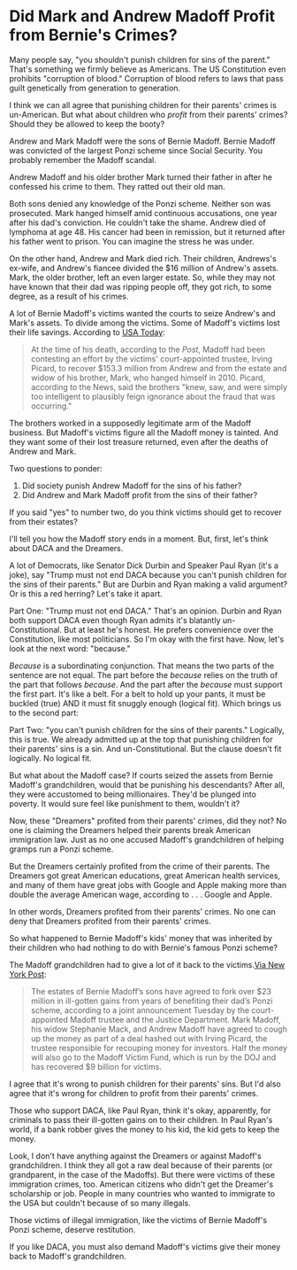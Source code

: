 # Did Mark and Andrew Madoff Profit from Bernie's Crimes?

Many people say, "you shouldn't punish children for sins of the parent." That's something we firmly believe as Americans. The US Constitution even prohibits "corruption of blood." Corruption of blood refers to laws that pass guilt genetically from generation to generation.

I think we can all agree that punishing children for their parents' crimes is un-American. But what about children who _profit_ from their parents' crimes? Should they be allowed to keep the booty?

Andrew and Mark Madoff were the sons of Bernie Madoff. Bernie Madoff was convicted of the largest Ponzi scheme since Social Security. You probably remember the Madoff scandal.

Andrew Madoff and his older brother Mark turned their father in after he confessed his crime to them. They ratted out their old man.

Both sons denied any knowledge of the Ponzi scheme. Neither son was prosecuted. Mark hanged himself amid continuous accusations, one year after his dad's conviction. He couldn't take the shame. Andrew died of lymphoma at age 48\. His cancer had been in remission, but it returned after his father went to prison. You can imagine the stress he was under.

On the other hand, Andrew and Mark died rich. Their children, Andrews's ex-wife, and Andrew's fiancee divided the $16 million of Andrew's assets. Mark, the older brother, left an even larger estate. So, while they may not have known that their dad was ripping people off, they got rich, to some degree, as a result of his crimes.

A lot of Bernie Madoff's victims wanted the courts to seize Andrew's and Mark's assets. To divide among the victims. Some of Madoff's victims lost their life savings. According to [USA Today](https://www.usatoday.com/story/news/nation/2014/09/12/bernard-madoff-son-andrew-leaves-16-million-estate/15503773/):

> At the time of his death, according to the _Post_, Madoff had been contesting an effort by the victims' court-appointed trustee, Irving Picard, to recover $153.3 million from Andrew and from the estate and widow of his brother, Mark, who hanged himself in 2010\. Picard, according to the News, said the brothers "knew, saw, and were simply too intelligent to plausibly feign ignorance about the fraud that was occurring."

The brothers worked in a supposedly legitimate arm of the Madoff business. But Madoff's victims figure all the Madoff money is tainted. And they want some of their lost treasure returned, even after the deaths of Andrew and Mark.

Two questions to ponder:

1. Did society punish Andrew Madoff for the sins of his father?
2. Did Andrew and Mark Madoff profit from the sins of their father?

If you said "yes" to number two, do you think victims should get to recover from their estates?

I'll tell you how the Madoff story ends in a moment. But, first, let's think about DACA and the Dreamers.

A lot of Democrats, like Senator Dick Durbin and Speaker Paul Ryan (it's a joke), say "Trump must not end DACA because you can't punish children for the sins of their parents." But are Durbin and Ryan making a valid argument? Or is this a red herring? Let's take it apart.

Part One: "Trump must not end DACA." That's an opinion. Durbin and Ryan both support DACA even though Ryan admits it's blatantly un-Constitutional. But at least he's honest. He prefers convenience over the Constitution, like most politicians. So I'm okay with the first have. Now, let's look at the next word: "because."

_Because_ is a subordinating conjunction. That means the two parts of the sentence are not equal. The part before the _because_ relies on the truth of the part that follows _because_. And the part after the _because_ must support the first part. It's like a belt. For a belt to hold up your pants, it must be buckled (true) AND it must fit snuggly enough (logical fit). Which brings us to the second part:

Part Two: "you can't punish children for the sins of their parents." Logically, this is true. We already admitted up at the top that punishing children for their parents' sins is a sin. And un-Constitutional. But the clause doesn't fit logically. No logical fit.

But what about the Madoff case? If courts seized the assets from Bernie Madoff's grandchildren, would that be punishing his descendants? After all, they were accustomed to being millionaires. They'd be plunged into poverty. It would sure feel like punishment to them, wouldn't it?

Now, these "Dreamers" profited from their parents' crimes, did they not? No one is claiming the Dreamers helped their parents break American immigration law. Just as no one accused Madoff's grandchildren of helping gramps run a Ponzi scheme.

But the Dreamers certainly profited from the crime of their parents. The Dreamers got great American educations, great American health services, and many of them have great jobs with Google and Apple making more than double the average American wage, according to . . . Google and Apple.

In other words, Dreamers profited from their parents' crimes. No one can deny that Dreamers profited from their parents' crimes.

So what happened to Bernie Madoff's kids' money that was inherited by their children who had nothing to do with Bernie's famous Ponzi scheme?

The Madoff grandchildren had to give a lot of it back to the victims.[Via New York Post](http://nypost.com/2017/06/27/madoff-sons-estates-to-forfeit-23m-in-ill-gotten-gains/):

> The estates of Bernie Madoff’s sons have agreed to fork over $23 million in ill-gotten gains from years of benefiting their dad’s Ponzi scheme, according to a joint announcement Tuesday by the court-appointed Madoff trustee and the Justice Department. Mark Madoff, his widow Stephanie Mack, and Andrew Madoff have agreed to cough up the money as part of a deal hashed out with Irving Picard, the trustee responsible for recouping money for investors. Half the money will also go to the Madoff Victim Fund, which is run by the DOJ and has recovered $9 billion for victims.

I agree that it's wrong to punish children for their parents' sins. But I'd also agree that it's wrong for children to profit from their parents' crimes.

Those who support DACA, like Paul Ryan, think it's okay, apparently, for criminals to pass their ill-gotten gains on to their children. In Paul Ryan's world, if a bank robber gives the money to his kid, the kid gets to keep the money.

Look, I don't have anything against the Dreamers or against Madoff's grandchildren. I think they all got a raw deal because of their parents (or grandparent, in the case of the Madoffs). But there were victims of these immigration crimes, too. American citizens who didn't get the Dreamer's scholarship or job. People in many countries who wanted to immigrate to the USA but couldn't because of so many illegals.

Those victims of illegal immigration, like the victims of Bernie Madoff's Ponzi scheme, deserve restitution.

If you like DACA, you must also demand Madoff's victims give their money back to Madoff's grandchildren.